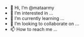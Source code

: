 - 👋 Hi, I’m @mataarmy
- 👀 I’m interested in ...
- 🌱 I’m currently learning ...
- 💞️ I’m looking to collaborate on ...
- 📫 How to reach me ...

<!---
mataarmy/mataarmy is a ✨ special ✨ repository because its `README.md` (this file) appears on your GitHub profile.
You can click the Preview link to take a look at your changes.
--->

